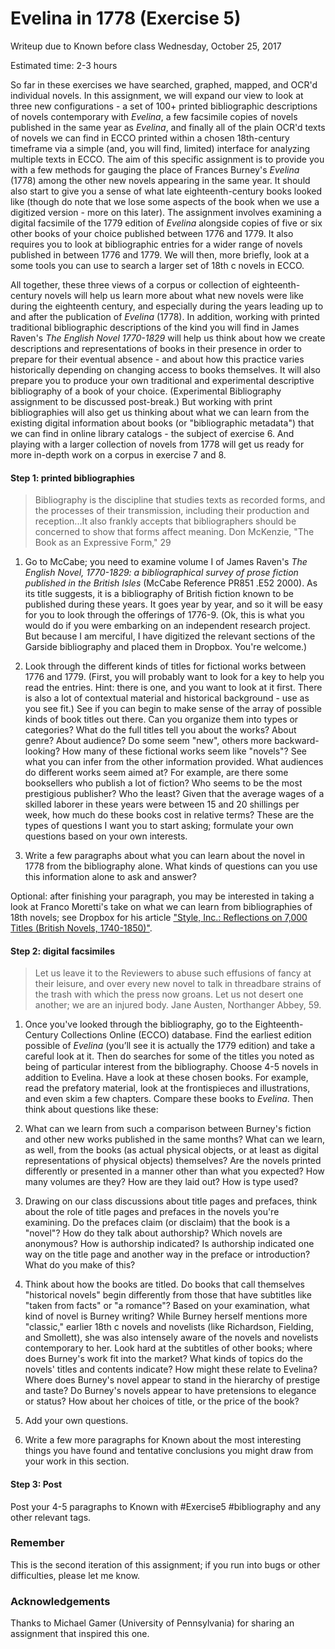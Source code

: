 # Evelina in 1778 (Exercise 5)

Writeup due to Known before class Wednesday, October 25, 2017

Estimated time: 2-3 hours

So far in these exercises we have searched, graphed, mapped, and OCR'd individual novels. In this assignment, we will expand our view to look at three new configurations - a set of 100+ printed bibliographic descriptions of novels contemporary with *Evelina*,  a few facsimile copies of novels published in the same year as *Evelina*, and finally all of the plain OCR'd texts of novels we can find in ECCO printed within a chosen 18th-century timeframe via a simple (and, you will find, limited) interface for analyzing multiple texts in ECCO. The aim of this specific assignment is to provide you with a few methods for gauging the place of Frances Burney's *Evelina* (1778) among the other new novels appearing in the same year. It should also start to give you a sense of what late eighteenth-century books looked like (though do note that we lose some aspects of the book when we use a digitized version - more on this later). The assignment involves examining a digital facsimile of the 1779 edition of *Evelina* alongside copies of five or six other books of your choice published between 1776 and 1779. It also requires you to look at bibliographic entries for a wider range of novels published in between 1776 and 1779.  We will then, more briefly, look at a some tools you can use to search a larger set of 18th c novels in ECCO.

All together, these three views of a corpus or collection of eighteenth-century novels will help us learn more about what new novels were like during the eighteenth century, and especially during the years leading up to and after the publication of *Evelina* (1778).  In addition, working with printed traditional bibliographic descriptions of the kind you will find in James Raven's *The English Novel 1770-1829* will help us think about how we create descriptions and representations of books in their presence in order to prepare for their eventual absence - and about how this practice varies historically depending on changing access to books themselves. It will also prepare you to produce your own traditional and experimental descriptive bibliography of a book of your choice. (Experimental Bibliography assignment to be discussed post-break.) But working with print bibliographies will also get us thinking about what we can learn from the existing digital information about books (or "bibliographic metadata") that we can find in online library catalogs - the subject of exercise 6. And playing with a larger collection of novels from 1778 will get us ready for more in-depth work on a corpus in exercise 7 and 8.


#### Step 1: printed bibliographies

>Bibliography is the discipline that studies texts as recorded forms, and the processes of their transmission, including their production and reception...It also frankly accepts that bibliographers should be concerned to show that forms affect meaning.
>Don McKenzie, "The Book as an Expressive Form," 29

1. Go to McCabe; you need to examine volume I of James Raven's *The English Novel, 1770-1829: a bibliographical survey of prose fiction published in the British Isles* (McCabe Reference PR851 .E52 2000). As its title suggests, it is a bibliography of British fiction known to be published during these years. It goes year by year, and so it will be easy for you to look through the offerings of 1776-9. (Ok, this is what you would do if you were embarking on an independent research project. But because I am merciful, I have digitized the relevant sections of the Garside bibliography and placed them in Dropbox. You're welcome.)

2. Look through the different kinds of titles for fictional works between 1776 and 1779. (First, you will probably want to look for a key to help you read the entries. Hint: there is one, and you want to look at it first. There is also a lot of contextual material and historical background - use as you see fit.) See if you can begin to make sense of the array of possible kinds of book titles out there. Can you organize them into types or categories? What do the full titles tell you about the works? About genre? About audience? Do some seem "new", others more backward-looking? How many of these fictional works seem like "novels"? See what you can infer from the other information provided. What audiences do different works seem aimed at? For example, are there some booksellers who publish a lot of fiction? Who seems to be the most prestigious publisher? Who the least? Given that the average wages of a skilled laborer in these years were between 15 and 20 shillings per week, how much do these books cost in relative terms? These are the types of questions I want you to start asking; formulate your own questions based on your own interests.

3. Write a few paragraphs about what you can learn about the novel in 1778 from the bibliography alone. What kinds of questions can you use this information alone to ask and answer?

Optional: after finishing your paragraph, you may be interested in taking a look at Franco Moretti's take on what we can learn from bibliographies of 18th novels; see Dropbox for his article ["Style, Inc.: Reflections on 7,000 Titles (British Novels, 1740-1850)"](http://emc.english.ucsb.edu/emc-courses/novel-mediation-s2011/novel-mediation/articles/moretti.style.pdf).


#### Step 2: digital facsimiles

>Let us leave it to the Reviewers to abuse such effusions of fancy at their leisure, and over every new novel to talk in threadbare strains of the trash with which the press now groans. Let us not desert one another; we are an injured body.
>Jane Austen, Northanger Abbey, 59.

1. Once you've looked through the bibliography, go to the Eighteenth-Century Collections Online (ECCO) database.  Find the earliest edition possible of *Evelina* (you’ll see it is actually the 1779 edition) and take a careful look at it. Then do searches for some of the titles you noted as being of particular interest from the bibliography. Choose 4-5 novels in addition to Evelina. Have a look at these chosen books. For example, read the prefatory material, look at the frontispieces and illustrations, and even skim a few chapters. Compare these books to *Evelina*. Then think about questions like these:

2. What can we learn from such a comparison between Burney's fiction and other new works published in the same months? What can we learn, as well, from the books (as actual physical objects, or at least as digital representations of physical objects) themselves? Are the novels printed differently or presented in a manner other than what you expected? How many volumes are they? How are they laid out? How is type used?

3. Drawing on our class discussions about title pages and prefaces, think about the role of title pages and prefaces in the novels you're examining. Do the prefaces claim (or disclaim) that the book is a "novel"? How do they talk about authorship? Which novels are anonymous? How is authorship indicated? Is authorship indicated one way on the title page and another way in the preface or introduction? What do you make of this?

4. Think about how the books are titled. Do books that call themselves "historical novels" begin differently from those that have subtitles like "taken from facts" or "a romance"? Based on your examination, what kind of novel is Burney writing? While Burney herself mentions more "classic," earlier 18th c novels and novelists (like Richardson, Fielding, and Smollett), she was also intensely aware of the novels and novelists contemporary to her. Look hard at the subtitles of other books; where does Burney's work fit into the market? What kinds of topics do the novels' titles and contents indicate? How might these relate to Evelina? Where does Burney's novel appear to stand in the hierarchy of prestige and taste? Do Burney's novels appear to have pretensions to elegance or status? How about her choices of title, or the price of the book?

5. Add your own questions.

6. Write a few more paragraphs for Known about the most interesting things you have found and tentative conclusions you might draw from your work in this section.


#### Step 3: Post

Post your 4-5 paragraphs to Known with #Exercise5 #bibliography and any other relevant tags.

### Remember

This is the second iteration of this assignment; if you run into bugs or other difficulties, please let me know.

### Acknowledgements

Thanks to Michael Gamer (University of Pennsylvania) for sharing an assignment that inspired this one.
